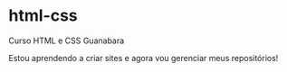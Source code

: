 # html-css
 Curso HTML e CSS Guanabara

Estou aprendendo a criar sites e agora vou gerenciar meus repositórios!